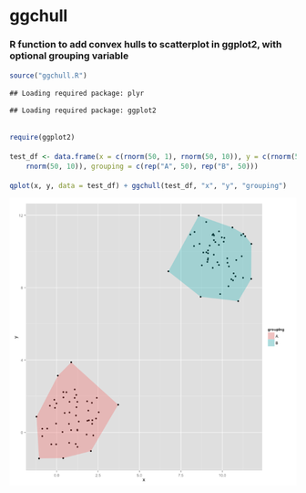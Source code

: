 ggchull
========================================================

### R function to add convex hulls to scatterplot in ggplot2, with optional grouping variable


```r
source("ggchull.R")
```

```
## Loading required package: plyr
```

```
## Loading required package: ggplot2
```

```r

require(ggplot2)

test_df <- data.frame(x = c(rnorm(50, 1), rnorm(50, 10)), y = c(rnorm(50, 1), 
    rnorm(50, 10)), grouping = c(rep("A", 50), rep("B", 50)))

qplot(x, y, data = test_df) + ggchull(test_df, "x", "y", "grouping")
```

![plot of chunk unnamed-chunk-1](figure/unnamed-chunk-1.png) 

